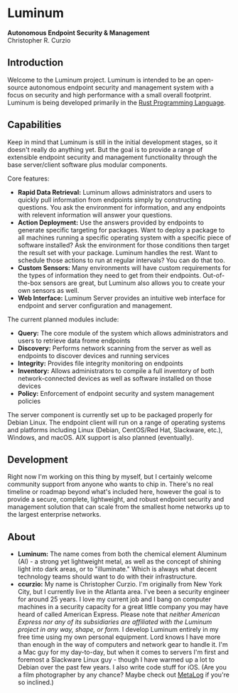 # Luminum
**Autonomous Endpoint Security &amp; Management**  
Christopher R. Curzio

## Introduction
Welcome to the Luminum project. Luminum is intended to be an open-source autonomous endpoint security and management system with a focus on security and high performance with a small overall footprint. Luminum is being developed primarily in the [Rust Programming Language](https://www.rust-lang.org/). 

## Capabilities
Keep in mind that Luminum is still in the initial development stages, so it doesn't really do anything yet. But the goal is to provide a range of extensible endpoint security and management functionality through the base server/client software plus modular components.

Core features:
- **Rapid Data Retrieval:** Luminum allows administrators and users to quickly pull information from endpoints simply by constructing questions. You ask the environment for information, and any endpoints with relevent information will answer your questions.
- **Action Deployment:** Use the answers provided by endpoints to generate specific targeting for packages. Want to deploy a package to all machines running a specific operating system with a specific piece of software installed? Ask the environment for those conditions then target the result set with your package. Luminum handles the rest. Want to schedule those actions to run at regular intervals? You can do that too.
- **Custom Sensors:** Many environments will have custom requirements for the types of information they need to get from their endpoints. Out-of-the-box sensors are great, but Luminum also allows you to create your own sensors as well.
- **Web Interface:** Luminum Server provides an intuitive web interface for endpoint and server configuration and management. 

The current planned modules include:
- **Query:** The core module of the system which allows administrators and users to retrieve data frome endpoints
- **Discovery:** Performs network scanning from the server as well as endpoints to discover devices and running services
- **Integrity:** Provides file integrity monitoring on endpoints
- **Inventory:** Allows administrators to compile a full inventory of both network-connected devices as well as software installed on those devices
- **Policy:** Enforcement of endpoint security and system management policies

The server component is currently set up to be packaged properly for Debian Linux. The endpoint client will run on a range of operating systems and platforms including Linux (Debian, CentOS/Red Hat, Slackware, etc.), Windows, and macOS. AIX support is also planned (eventually). 

## Development
Right now I'm working on this thing by myself, but I certainly welcome community support from anyone who wants to chip in. There's no real timeline or roadmap beyond what's included here, however the goal is to provide a secure, complete, lightweight, and robust endpoint security and management solution that can scale from the smallest home networks up to the largest enterprise networks. 

## About
- **Luminum:** The name comes from both the chemical element Aluminum (Al) - a strong yet lightweight metal, as well as the concept of shining light into dark areas, or to "illuminate." Which is always what decent technology teams should want to do with their infrastructure. 
- **ccurzio:** My name is Christopher Curzio. I'm originally from New York City, but I currently live in the Atlanta area. I've been a security engineer for around 25 years. I love my current job and I bang on computer machines in a security capacity for a great little company you may have heard of called American Express. Please note that *neither American Express nor any of its subsidiaries are affiliated with the Luminum project in any way, shape, or form.* I develop Luminum entirely in my free time using my own personal equipment. Lord knows I have more than enough in the way of computers and network gear to handle it. I'm a Mac guy for my day-to-day, but when it comes to servers I'm first and foremost a Slackware Linux guy - though I have warmed up a lot to Debian over the past few years. I also write code stuff for iOS. (Are you a film photographer by any chance? Maybe check out [MetaLog](https://apps.apple.com/us/app/metalog/id1475309518) if you're so inclined.)
